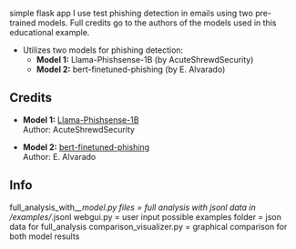 simple flask app I use test phishing detection in emails using two pre-trained models. Full credits go to the authors of the models used in this educational example.

- Utilizes two models for phishing detection:
  - **Model 1:** Llama-Phishsense-1B (by AcuteShrewdSecurity)
  - **Model 2:** bert-finetuned-phishing (by E. Alvarado)

## Credits
- **Model 1:** [Llama-Phishsense-1B](https://huggingface.co/AcuteShrewdSecurity/Llama-Phishsense-1B)  
  Author: AcuteShrewdSecurity

- **Model 2:** [bert-finetuned-phishing](https://huggingface.co/ealvaradob/bert-finetuned-phishing?library=transformers)  
  Author: E. Alvarado

## Info
  full_analysis_with_*_model.py files = full analysis with jsonl data in /examples/*.jsonl
  webgui.py = user input possible
  examples folder = json data for full_analysis
  comparison_visualizer.py = graphical comparison for both model results